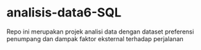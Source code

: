 # analisis-data6-SQL

Repo ini merupakan projek analisi data dengan dataset preferensi penumpang dan dampak faktor eksternal terhadap perjalanan 
